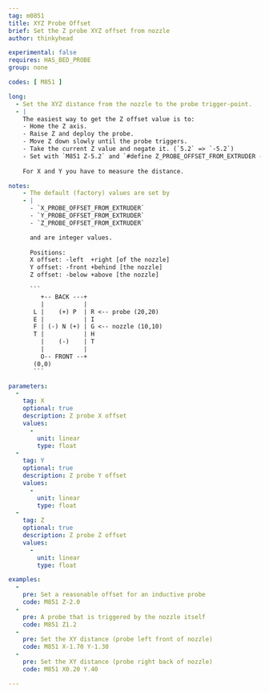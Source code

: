 ```yaml
---
tag: m0851
title: XYZ Probe Offset
brief: Set the Z probe XYZ offset from nozzle
author: thinkyhead

experimental: false
requires: HAS_BED_PROBE
group: none

codes: [ M851 ]

long:
  - Set the XYZ distance from the nozzle to the probe trigger-point.
  - |
    The easiest way to get the Z offset value is to:
    - Home the Z axis.
    - Raise Z and deploy the probe.
    - Move Z down slowly until the probe triggers.
    - Take the current Z value and negate it. (`5.2` => `-5.2`)
    - Set with `M851 Z-5.2` and `#define Z_PROBE_OFFSET_FROM_EXTRUDER -5.2`.
    
    For X and Y you have to measure the distance.

notes: 
    - The default (factory) values are set by 
    - | 
      - `X_PROBE_OFFSET_FROM_EXTRUDER`
      - `Y_PROBE_OFFSET_FROM_EXTRUDER`
      - `Z_PROBE_OFFSET_FROM_EXTRUDER`

      and are integer values.
      
      Positions:   
      X offset: -left  +right [of the nozzle]   
      Y offset: -front +behind [the nozzle]   
      Z offset: -below +above [the nozzle]   

      ```
         +-- BACK ---+   
         |           |   
       L |    (+) P  | R <-- probe (20,20)   
       E |           | I   
       F | (-) N (+) | G <-- nozzle (10,10)   
       T |           | H   
         |    (-)    | T   
         |           |   
         O-- FRONT --+   
       (0,0) 
       ```  

parameters:
  -
    tag: X
    optional: true
    description: Z probe X offset
    values:
      -
        unit: linear
        type: float
  -
    tag: Y
    optional: true
    description: Z probe Y offset
    values:
      -
        unit: linear
        type: float
  -
    tag: Z
    optional: true
    description: Z probe Z offset
    values:
      -
        unit: linear
        type: float

examples:
  -
    pre: Set a reasonable offset for an inductive probe
    code: M851 Z-2.0
  -
    pre: A probe that is triggered by the nozzle itself
    code: M851 Z1.2
  -
    pre: Set the XY distance (probe left front of nozzle)
    code: M851 X-1.70 Y-1.30
  -
    pre: Set the XY distance (probe right back of nozzle)
    code: M851 X0.20 Y.40

---
```


